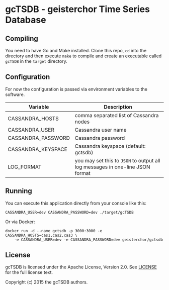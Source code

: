 gcTSDB - geisterchor Time Series Database
=========================================

Compiling
---------

You need to have Go and Make installed.
Clone this repo, `cd` into the directory and then execute `make` to compile and
create an executable called `gcTSDB` in the `target` directory.


Configuration
-------------

For now the configuration is passed via environment variables to the software.

| Variable           | Description                                                                   |
|--------------------|-------------------------------------------------------------------------------|
| CASSANDRA_HOSTS    | comma separated list of Cassandra nodes                                       |
| CASSANDRA_USER     | Cassandra user name                                                           |
| CASSANDRA_PASSWORD | Cassandra password                                                            |
| CASSANDRA_KEYSPACE | Cassandra keyspace (default: gctsdb)                                          |
| LOG_FORMAT         | you may set this to `JSON` to output all log messages in one-line JSON format |


Running
-------

You can execute this application directly from your console like this:

    CASSANDRA_USER=dev CASSANDRA_PASSWORD=dev ./target/gcTSDB

Or via Docker:

    docker run -d --name gctsdb -p 3000:3000 -e CASSANDRA_HOSTS=cas1,cas2,cas3 \
        -e CASSANDRA_USER=dev -e CASSANDRA_PASSWORD=dev geisterchor/gctsdb


License
-------
gcTSDB is licensed under the Apache License, Version 2.0. See [LICENSE](LICENSE.md) for the full license text.

Copyright (c) 2015 the gcTSDB authors.
